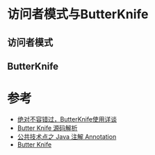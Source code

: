 # 访问者模式与ButterKnife

## 访问者模式

## ButterKnife

# 参考

* [绝对不容错过，ButterKnife使用详谈](http://www.jianshu.com/p/b6fe647e368b)
* [Butter Knife 源码解析](http://mp.weixin.qq.com/s?__biz=MzA4MjU5NTY0NA==&mid=404147665&idx=1&sn=a16153b2a658db64ab80926cd3b76447&scene=2&srcid=0316ZcLDaO7NOqcReomltlmA&from=timeline&isappinstalled=0#wechat_redirect)
* [公共技术点之 Java 注解 Annotation](http://a.codekk.com/detail/Android/Trinea/%E5%85%AC%E5%85%B1%E6%8A%80%E6%9C%AF%E7%82%B9%E4%B9%8B%20Java%20%E6%B3%A8%E8%A7%A3%20Annotation)
* [Butter Knife](http://jakewharton.github.io/butterknife/)
